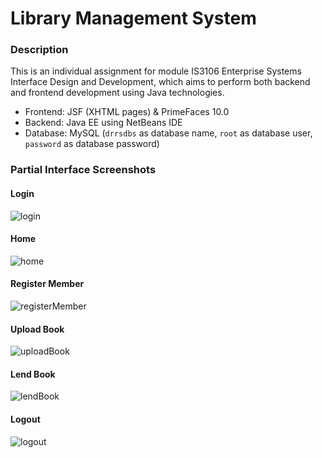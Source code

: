 # Library Management System 

### Description 
This is an individual assignment for module IS3106 Enterprise Systems Interface Design and Development, which aims to perform both backend and frontend development using Java technologies.
- Frontend: JSF (XHTML pages) & PrimeFaces 10.0
- Backend: Java EE using NetBeans IDE
- Database: MySQL (`drrsdbs` as database name, `root` as database user, `password` as database password)
  
### Partial Interface Screenshots
#### Login
![login](https://i.ibb.co/TMgDR11/login.jpg)
#### Home
![home](https://i.ibb.co/CPd3m0V/mainPage.jpg)
#### Register Member
![registerMember](https://i.ibb.co/cx5SMW0/register-Member.jpg)
#### Upload Book
![uploadBook](https://i.ibb.co/sq7CCmH/upload-Book.jpg)
#### Lend Book 
![lendBook](https://i.ibb.co/ZfwTFKV/lendBook.jpg)
#### Logout
![logout](https://i.ibb.co/LNjkJ3v/logout.jpg)

